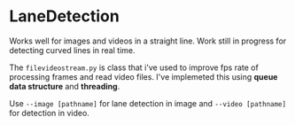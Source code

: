 # LaneDetection

Works well for images and videos in a straight line. Work still in progress for detecting curved lines in real time.

The `filevideostream.py` is class that i've used to improve fps rate of processing frames and read video files. I've implemeted this using
**queue data structure** and **threading**.

Use `--image [pathname]` for lane detection in image and `--video [pathname]` for  detection in video.
